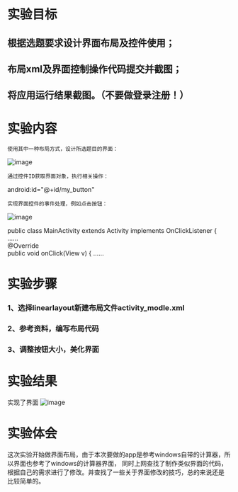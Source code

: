 # 实验目标

##    根据选题要求设计界面布局及控件使用；
##    布局xml及界面控制操作代码提交并截图；
##    将应用运行结果截图。（不要做登录注册！）

# 实验内容

    使用其中一种布局方式，设计所选题目的界面：

![image](https://user-images.githubusercontent.com/627946/39629467-e47676f2-4fde-11e8-920a-fc1ca6351fdf.png)

    通过控件ID获取界面对象，执行相关操作：

android:id="@+id/my_button"

    实现界面控件的事件处理，例如点击按钮：

![image](https://user-images.githubusercontent.com/627946/39629667-8ba7225a-4fdf-11e8-8a8e-9c7c653eda31.png)

public class MainActivity extends Activity  implements OnClickListener {    
    ......   
    @Override    
    public void onClick(View v) { 
    ......

# 实验步骤
### 1、选择linearlayout新建布局文件activity_modle.xml
### 2、参考资料，编写布局代码
### 3、调整按钮大小，美化界面
# 实验结果
实现了界面
![image](https://github.com/symbatius/android-labs-2018/blob/master/com1614080901239/lab4.png)
# 实验体会
这次实验开始做界面布局，由于本次要做的app是参考windows自带的计算器，所以界面也参考了windows的计算器界面，
同时上网查找了制作类似界面的代码，根据自己的需求进行了修改。并查找了一些关于界面修改的技巧，总的来说还是
比较简单的。
